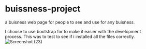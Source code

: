 # buissness-project
a buisness web page for people to see and use for any buisness.

I choose to use bootstrap for to make it easier with the development process. This was to test to see if i installed all the files correctly.
![Screenshot (23)](https://user-images.githubusercontent.com/99539947/170448137-d4d57a69-b73c-4620-801b-a8cc9a2b28ef.png)
